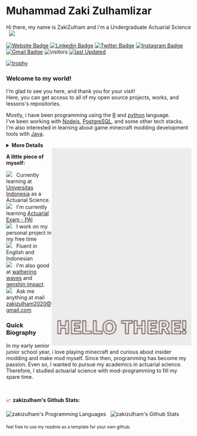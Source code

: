 # Muhammad Zaki Zulhamlizar

Hi there, my name is ZakiZulham and i'm a Undergraduate Actuarial Science &nbsp; <img src="https://media.giphy.com/media/hvRJCLFzcasrR4ia7z/giphy.gif" width="25">
<br/>
<!-- I blend artwork with cutting-edge technology, designing statistical modelling and actuarial risk measurement and experiences. -->

[![Website Badge](https://img.shields.io/badge/Website-3b5998?style=flat&logo=google-chrome&logoColor=white)](https://zakizulham.github.io)
[![Linkedin Badge](https://img.shields.io/badge/-LinkedIn-0e76a8?style=flat&logo=Linkedin&logoColor=white)](https://www.linkedin.com/in/muhammad-zaki-zulhamlizar/)
[![Twitter Badge](https://img.shields.io/badge/-Twitter-00acee?style=flat&logo=Twitter&logoColor=white)](https://twitter.com/zakizulham)
[![Instagram Badge](https://img.shields.io/badge/-Instagram-e4405f?style=flat&logo=Instagram&logoColor=white)](https://instagram.com/zaki.zulham)
[![Gmail Badge](https://img.shields.io/badge/-zakizulham-c14438?style=flat&logo=Gmail&logoColor=white&link=mailto:zaki.zulham@sci.ui.ac.id)](mailto:zaki.zulham@sci.ui.ac.id)
![visitors](https://img.shields.io/endpoint?url=https%3A%2F%2Fhits.dwyl.com%2Fzakizulham%2Fzakizulham.json%3Fcolor%3Dorange)
[![last Updated](https://img.shields.io/github/last-commit/zakizulham/zakizulham.github.io/main?label=last%20updated&style=flat)](https://github.com/zakizulham/zakizulham.github.io/commits)
<!-- [![codewars](https://www.codewars.com/users/Zaki%20Zulham/badges/micro)](https://www.codewars.com/users/Zaki%20Zulham) -->

[![trophy](https://github-profile-trophy.vercel.app/?username=zakizulham&theme=onedark&no-frame=true&row=1)](https://github.com/ryo-ma/github-profile-trophy)

### Welcome to my world!

I'm glad to see you here, and thank you for your visit!
<br/>
Here, you can get access to all of my open source projects, works, and lessons's repositories.

Mostly, i have been programming using the [R](https://www.r-project.org/) and [python](https://www.python.org) language.
<br/>
I've been working with [Nodejs](https://nodejs.org/en/), [PostgreSQL](https://www.postgresql.org/), and some other tech stacks. I'm also interested in learning about game minecraft modding development tools with [Java](https://java.sun.com/).

<details>
<summary>
  <strong>More Details</strong>
</summary>

<br/>

**Tech Stack**

![HTML](https://img.shields.io/badge/-HTML-black?style=flat&logo=html5)
![CSS](https://img.shields.io/badge/-CSS-black?style=flat&logo=css3)
![JavaScript](https://img.shields.io/badge/-Javascript-black?style=flat&logo=javascript)
<!--![Typescript](https://img.shields.io/badge/-Typesscript-black?style=flat&logo=typescript)
![Next](https://img.shields.io/badge/-Next-black?style=flat&logo=nextdotjs)
![React](https://img.shields.io/badge/-React-black?style=flat&logo=react)
![ReactNative](https://img.shields.io/badge/-React%20Native-black?style=flat&logo=react)
![Redux](https://img.shields.io/badge/-Redux-black?style=flat&logo=redux)
![Bootstrap](https://img.shields.io/badge/-Bootstrap-black?style=flat&logo=bootstrap)
![MUI](https://img.shields.io/badge/-Material%20UI-black?style=flat&logo=mui)
![Tailwind](https://img.shields.io/badge/-Tailwind%20CSS-black?style=flat&logo=tailwindcss)
![Three](https://img.shields.io/badge/-Three.js-black?style=flat&logo=threedotjs)
![Greensock](https://img.shields.io/badge/-GSAP-black?style=flat&logo=greensock) -->
![Node](https://img.shields.io/badge/-Node-black?style=flat&logo=nodedotjs)
<!-- ![Express](https://img.shields.io/badge/-Express-black?style=flat&logo=express) -->
![PostgreSQL](https://img.shields.io/badge/-PostgreSQL-black?style=flat&logo=postgresql)
![MongoDB](https://img.shields.io/badge/-MongoDB-black?style=flat&logo=mongodb)

**Tools of Trade**

![Chrome](https://img.shields.io/badge/-Chrome-black?style=flat&logo=googlechrome)
![Firefox](https://img.shields.io/badge/-Firefox-black?style=flat&logo=firefox)
![VSCode](https://img.shields.io/badge/-VS%20Code-black?style=flat&logo=visualstudiocode)
![NPM](https://img.shields.io/badge/-NPM-black?style=flat&logo=npm)
<!-- ![Yarn](https://img.shields.io/badge/-Yarn-black?style=flat&logo=yarn)
![Slack](https://img.shields.io/badge/-Slack-black?style=flat&logo=slack) -->
![Discord](https://img.shields.io/badge/-Discord-black?style=flat&logo=discord)
![Git](https://img.shields.io/badge/-Git-black?style=flat&logo=git)
![Github](https://img.shields.io/badge/-Github-black?style=flat&logo=github)
![Gitlab](https://img.shields.io/badge/-Gitlab-black?style=flat&logo=gitlab)
![Bitbucket](https://img.shields.io/badge/-Bitbucket-black?style=flat&logo=bitbucket)
<!-- ![Jira](https://img.shields.io/badge/-Jira-black?style=flat&logo=jira) -->
![Figma](https://img.shields.io/badge/-Figma-black?style=flat&logo=figma)
<!-- ![Postman](https://img.shields.io/badge/-Postman-black?style=flat&logo=postman)
![XCode](https://img.shields.io/badge/-XCode-black?style=flat&logo=xcode)
![Trello](https://img.shields.io/badge/-Trello-black?style=flat&logo=trello) -->
![Blender](https://img.shields.io/badge/-Blender-black?style=flat&logo=blender)
<!-- ![Adobe](https://img.shields.io/badge/-Adobe-black?style=flat&logo=adobe)
![AWS](https://img.shields.io/badge/-AWS-black?style=flat&logo=amazonaws)
![Vercel](https://img.shields.io/badge/-Vercel-black?style=flat&logo=vercel) -->
![StackOverflow](https://img.shields.io/badge/-Stack%20Overflow-black?style=flat&logo=stackoverflow)

</details>

<img align="right" alt="GIF" src="./assets/hello-fox.gif" width="380" />

**A little piece of myself:**

<img src="https://media3.giphy.com/media/XfJIwjs18gFl2dqdkI/giphy.gif?cid=ecf05e47c1ei5oy0ts13e1g3ia001mae50j1s0ig0skz1try&rid=giphy.gif&ct=s" width="20" />&nbsp;&nbsp; Currently learning at [Universitas Indonesia](https://www.ui.ac.id/) as a Actuarial Science.
<br/>
<img src="https://media2.giphy.com/media/sCwqNAHiOZHGuu2ptI/giphy.gif?cid=790b7611f1b3d753647428ee5d76770d869bfa8e29a0acfe&rid=giphy.gif&ct=s" width="20" />&nbsp;&nbsp; I'm currently learning [Actuarial Exam - PAI](https://www.aktuaris.or.id/)
<br/>
<img src="https://media4.giphy.com/media/55cVTSP1QhCgcrKVVW/giphy.gif?cid=790b7611a33cffb938a64cb87a4e26f8675031e0597f7382&rid=giphy.gif&ct=s" width="20" />&nbsp;&nbsp; I work on my personal project in my free time
<br/>
<img src="https://media0.giphy.com/media/cNROH16WmAR5QAYQCY/giphy.gif?cid=790b76118d083ecca71fc84b8f6df0b39e46edfc667bbafe&rid=giphy.gif&ct=s" width="20" />&nbsp;&nbsp; Fluent in English and Indonesian
<br/>
<img src="https://media0.giphy.com/media/mYibI3sb7TdCg8DEko/giphy.gif?cid=ecf05e47jxf1mpmqptoyd3ja20ohsbv9ne6flgt4zhbkhbkm&rid=giphy.gif&ct=s" width="20" />&nbsp;&nbsp; I'm also good at [wathering waves](https://wutheringwaves.kurogames.com/main/) and [genshin impact](https://genshin.hoyoverse.com/). 
<br/>
<img src="https://media0.giphy.com/media/r4xuzuHd0LDaqheDUW/giphy.gif?cid=ecf05e4712t82r6zjz56trapo40kzpj20tb0q71h7rtr2497&rid=giphy.gif&ct=s" width="20" />&nbsp;&nbsp; Ask me anything at mail zakizulham2020@gmail.com

### Quick Biography

In my early senior junior school year, i love playing minecraft and curious about insider modding and make mod myself. Since then, programming has become my passion. Even so, I wanted to pursue my academics in actuarial science. Therefore, I studied actuarial science with mod-programming to fill my spare time.

<br/>

📈 **zakizulham's Github Stats:**

<div align="left">
<img align="center" src="https://github-readme-stats.vercel.app/api/top-langs/?username=zakizulham&theme=react" height=160px alt="zakizulham's Programming Languages"/>
&nbsp;
<img align="center" src="https://github-readme-stats.vercel.app/api?username=zakizulham&show_icons=true&theme=react" height=160px alt="zakizulham's Github Stats">
</div>

<br/>
<small>feel free to use my readme as a template for your own github.</small>
